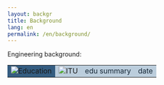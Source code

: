 ```yaml
---
layout: backgr
title: Background
lang: en
permalink: /en/background/
---
```


<p class="bg">Engineering background:</p>

<table class="table-bgheader">
  <tr>
    <td style="background-color:#345c80;">
      <img src="{{ '/assets/images/edu.png' | relative_url }}" alt="Education">
    </td>
    <td style="background-color:#bbcddc;">
      <img src="{{ '/assets/images/itu.png' | relative_url }}" alt="ITU">
    </td>
    <td style="background-color:#bbcddc; color:#162736;">
      edu summary
    </td>
    <td style="background-color:#bbcddc; color:#162736;">
      date
    </td>
  </tr>
</table>

